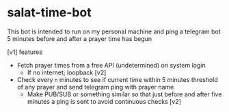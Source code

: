 # salat-time-bot

This bot is intended to run on my personal machine and ping a telegram bot 5 minutes before and after a prayer time has begun

[v1] features

- Fetch prayer times from a free API (undetermined) on system login
  - If no internet; loopback [v2]
- Check every `n` minutes to see if current time within 5 minutes threshold of any prayer and send telegram ping with prayer name
  - Make PUB/SUB or something similar so that just before and after five minutes a ping is sent to avoid continuous checks [v2]

